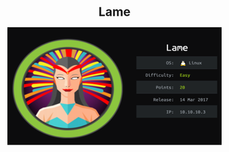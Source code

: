 <center><h1>Lame</h1></center>

<a href="/htb/lame/lame"><center><img src="/htb/lame/cover.png" width="500" height="275"></center></a>
